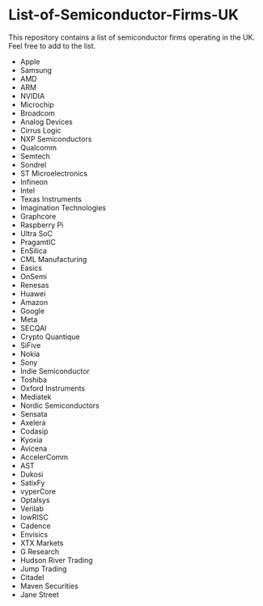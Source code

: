 # List-of-Semiconductor-Firms-UK
This repository contains a list of semiconductor firms operating in the UK. Feel free to add to the list.

- Apple
- Samsung
- AMD
- ARM
- NVIDIA
- Microchip
- Broadcom
- Analog Devices
- Cirrus Logic
- NXP Semiconductors
- Qualcomm
- Semtech
- Sondrel
- ST Microelectronics
- Infineon
- Intel
- Texas Instruments
- Imagination Technologies
- Graphcore
- Raspberry Pi
- Ultra SoC
- PragamtIC
- EnSilica
- CML Manufacturing
- Easics
- OnSemi
- Renesas
- Huawei
- Amazon
- Google
- Meta
- SECQAI
- Crypto Quantique
- SiFive
- Nokia
- Sony
- Indie Semiconductor
- Toshiba
- Oxford Instruments
- Mediatek
- Nordic Semiconductors
- Sensata
- Axelera
- Codasip
- Kyoxia
- Avicena
- AccelerComm
- AST
- Dukosi
- SatixFy
- vyperCore
- Optalsys
- Verilab
- lowRISC
- Cadence
- Envisics
- XTX Markets
- G Research
- Hudson River Trading
- Jump Trading
- Citadel
- Maven Securities
- Jane Street  
